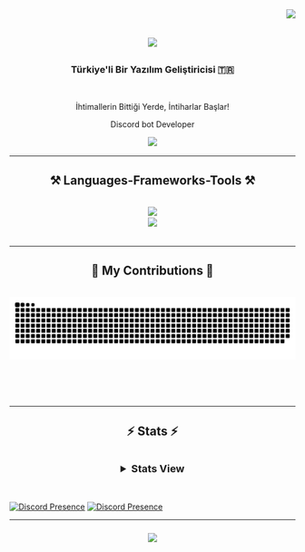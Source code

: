 

<img align="right" src="https://visitor-badge.laobi.icu/badge?page_id=salesp07.salesp07" />

<h1 align="center">
    <img src="https://readme-typing-svg.herokuapp.com/?font=Righteous&size=35&center=true&vCenter=true&width=500&height=70&duration=4000&lines=Hi+There!+%F0%9F%91%8B;+I%27m+Oqqes!;" />
</h1>

<h3 align="center">Türkiye'li Bir Yazılım Geliştiricisi 🇹🇷</h3>

<br/>

<div align="center">
 
 İhtimallerin Bittiği Yerde, İntiharlar Başlar!
 
 Discord bot Developer
 
 </div>
 
<div align="center"> 
  <a href="https://www.instagram/oqqesx" target="_blank">
     <img src="https://img.shields.io/badge/Instagram-FF0000?style=for-the-badge&logo=instagram&logoColor=white" target="_blank" /> <!-- sqlite, safari, google-chrome are other good icon options -->
  </a>
</div>

 <hr/>
 
<h2 align="center">⚒️ Languages-Frameworks-Tools ⚒️</h2>
<br/>
<div align="center">
    <img src="https://skillicons.dev/icons?i=nodejs,github,python,javascript,typescript,express,firebase,mongodb,c,java" /><br>
    <img src="https://skillicons.dev/icons?i=react,r,bootstrap,mui,mysql,flask,html,css,vscode,figma,git" />
</div>

<br/>
<hr/>

<div align="center">
  <h2>🐍 My Contributions 🐍</h2>
  <br>
  <img alt="snake eating my contributions" src="https://raw.githubusercontent.com/salesp07/salesp07/output/github-contribution-grid-snake.svg" />
  
  <br/><br/><br/>
</div>

<hr/>

<h2 align="center">⚡ Stats ⚡</h2>
<br>
<details align="center">
  <summary style="font-weight: bold; font-size: 18px">Stats View</summary>
<img src="https://github-readme-stats.vercel.app/api?username=RakiMeze&show_icons=true&theme=tokyonight" width="%100" height="150px" alt="stats" />
<img src="https://github-readme-stats.vercel.app/api/top-langs/?username=RakiMeze&layout=compact&theme=tokyonight" width="%100" height="150px" alt="stats" />
<img src="https://github-profile-trophy.vercel.app/?username=RakiMeze&theme=nord" width="%100" height="150px" alt="stats" />
</details>

<br/><br/>
[![Discord Presence](https://lanyard.cnrad.dev/api/801010946129788928)](https://discord.com/users/801010946129788928) [![Discord Presence](https://lanyard.cnrad.dev/api/1055540988883509338)](https://discord.com/users/1055540988883509338)
<hr/>

<h3 align="center">
    <img src="https://readme-typing-svg.herokuapp.com/?font=Righteous&size=25&center=true&vCenter=true&width=500&height=70&duration=4000&lines=Thanks+for+visiting!+✌️;+Shoot+me+a+message+on+Linkedin!;I'm+always+down+to+collab+:)">
</h3>

<br/>

